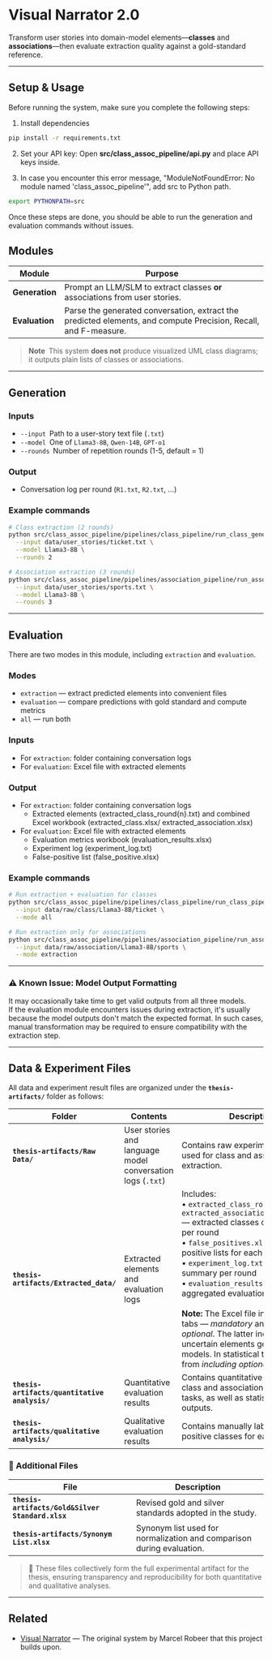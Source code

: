 # Visual Narrator 2.0

Transform user stories into domain-model elements—**classes** and **associations**—then evaluate extraction quality against a gold-standard reference.
 
---

## Setup & Usage

Before running the system, make sure you complete the following steps:

1. Install dependencies
```bash
pip install -r requirements.txt
```
2. Set your API key: Open **src/class_assoc_pipeline/api.py** and place API keys inside.

3. In case you encounter this error message, "ModuleNotFoundError: No module named 'class_assoc_pipeline'", add src to Python path. 

```bash
export PYTHONPATH=src
```

Once these steps are done, you should be able to run the generation and evaluation commands without issues.

## Modules

| Module | Purpose |
| ------ | ------- |
| **Generation** | Prompt an LLM/SLM to extract classes **or** associations from user stories. |
| **Evaluation** | Parse the generated conversation, extract the predicted elements, and compute Precision, Recall, and F-measure. |

> **Note** This system **does not** produce visualized UML class diagrams; it outputs plain lists of classes or associations.

---

## Generation

### Inputs

* `--input` Path to a user-story text file (`.txt`)
* `--model` One of `Llama3-8B`, `Qwen-14B`, `GPT-o1`
* `--rounds` Number of repetition rounds (1-5, default = 1)

### Output

* Conversation log per round (`R1.txt`, `R2.txt`, …)

### Example commands

```bash
# Class extraction (2 rounds)
python src/class_assoc_pipeline/pipelines/class_pipeline/run_class_generation.py \
  --input data/user_stories/ticket.txt \
  --model Llama3-8B \
  --rounds 2

# Association extraction (3 rounds)
python src/class_assoc_pipeline/pipelines/association_pipeline/run_association_generation.py \
  --input data/user_stories/sports.txt \
  --model Llama3-8B \
  --rounds 3
```

---

## Evaluation

There are two modes in this module, including `extraction` and `evaluation`.

### Modes
* `extraction` — extract predicted elements into convenient files
* `evaluation` — compare predictions with gold standard and compute metrics
* `all` — run both

### Inputs

* For `extraction`: folder containing conversation logs 
* For `evaluation`: Excel file with extracted elements 

### Output
* For `extraction`: folder containing conversation logs 
    * Extracted elements (extracted_class_round{n}.txt) and combined Excel workbook (extracted_class.xlsx/ extracted_association.xlsx)
* For `evaluation`: Excel file with extracted elements 
    * Evaluation metrics workbook (evaluation_results.xlsx)
    * Experiment log (experiment_log.txt)
    * False-positive list (false_positive.xlsx)

### Example commands

```bash
# Run extraction + evaluation for classes
python src/class_assoc_pipeline/pipelines/class_pipeline/run_class_pipeline.py \
  --input data/raw/class/Llama3-8B/ticket \
  --mode all

# Run extraction only for associations
python src/class_assoc_pipeline/pipelines/association_pipeline/run_association_pipeline.py \
  --input data/raw/association/Llama3-8B/sports \
  --mode extraction
```

---

### ⚠️ Known Issue: Model Output Formatting

It may occasionally take time to get valid outputs from all three models.  
If the evaluation module encounters issues during extraction, it's usually because the model outputs don't match the expected format. In such cases, manual transformation may be required to ensure compatibility with the extraction step.

---
## Data & Experiment Files

All data and experiment result files are organized under the **`thesis-artifacts/`** folder as follows:

| **Folder** | **Contents** | **Description** |
|-------------|--------------|-----------------|
| **`thesis-artifacts/Raw Data/`** | User stories and language model conversation logs (`.txt`) | Contains raw experimental inputs used for class and association extraction. |
| **`thesis-artifacts/Extracted_data/`** | Extracted elements and evaluation logs | Includes:<br>• `extracted_class_round{n}.txt` and `extracted_association_round{n}.txt` — extracted classes or associations per round<br>• `false_positives.xlsx` — false-positive lists for each round<br>• `experiment_log.txt` — evaluation summary per round<br>• `evaluation_results.xlsx` — aggregated evaluation results<br><br>**Note:** The Excel file includes two tabs — *mandatory* and *including optional*. The latter includes uncertain elements generated by models. In statistical tests, values from *including optional* are used. |
| **`thesis-artifacts/quantitative analysis/`** | Quantitative evaluation results | Contains quantitative results for both class and association extraction tasks, as well as statistical test outputs. |
| **`thesis-artifacts/qualitative analysis/`** | Qualitative evaluation results | Contains manually labeled false-positive classes for each dataset. |

### 📄 Additional Files

| **File** | **Description** |
|-----------|----------------|
| **`thesis-artifacts/Gold&Silver Standard.xlsx`** | Revised gold and silver standards adopted in the study. |
| **`thesis-artifacts/Synonym List.xlsx`** | Synonym list used for normalization and comparison during evaluation. |

> 🧾 These files collectively form the full experimental artifact for the thesis, ensuring transparency and reproducibility for both quantitative and qualitative analyses.


---

## Related

- [Visual Narrator](https://github.com/MarcelRobeer/VisualNarrator) — The original system by Marcel Robeer that this project builds upon.
